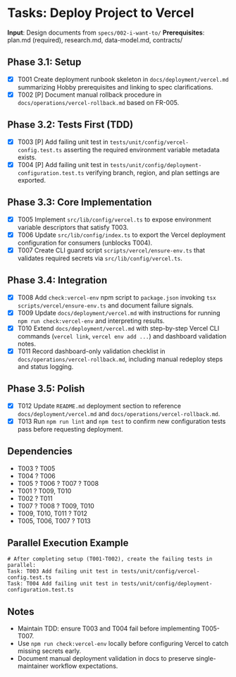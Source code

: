 # Tasks: Deploy Project to Vercel

**Input**: Design documents from `specs/002-i-want-to/`
**Prerequisites**: plan.md (required), research.md, data-model.md, contracts/

## Phase 3.1: Setup
- [X] T001 Create deployment runbook skeleton in `docs/deployment/vercel.md` summarizing Hobby prerequisites and linking to spec clarifications.
- [X] T002 [P] Document manual rollback procedure in `docs/operations/vercel-rollback.md` based on FR-005.

## Phase 3.2: Tests First (TDD)
- [X] T003 [P] Add failing unit test in `tests/unit/config/vercel-config.test.ts` asserting the required environment variable metadata exists.
- [X] T004 [P] Add failing unit test in `tests/unit/config/deployment-configuration.test.ts` verifying branch, region, and plan settings are exported.

## Phase 3.3: Core Implementation
- [X] T005 Implement `src/lib/config/vercel.ts` to expose environment variable descriptors that satisfy T003.
- [X] T006 Update `src/lib/config/index.ts` to export the Vercel deployment configuration for consumers (unblocks T004).
- [X] T007 Create CLI guard script `scripts/vercel/ensure-env.ts` that validates required secrets via `src/lib/config/vercel.ts`.

## Phase 3.4: Integration
- [X] T008 Add `check:vercel-env` npm script to `package.json` invoking `tsx scripts/vercel/ensure-env.ts` and document failure signals.
- [X] T009 Update `docs/deployment/vercel.md` with instructions for running `npm run check:vercel-env` and interpreting results.
- [X] T010 Extend `docs/deployment/vercel.md` with step-by-step Vercel CLI commands (`vercel link`, `vercel env add ...`) and dashboard validation notes.
- [X] T011 Record dashboard-only validation checklist in `docs/operations/vercel-rollback.md`, including manual redeploy steps and status logging.

## Phase 3.5: Polish
- [X] T012 Update `README.md` deployment section to reference `docs/deployment/vercel.md` and `docs/operations/vercel-rollback.md`.
- [X] T013 Run `npm run lint` and `npm test` to confirm new configuration tests pass before requesting deployment.

## Dependencies
- T003 ? T005
- T004 ? T006
- T005 ? T006 ? T007 ? T008
- T001 ? T009, T010
- T002 ? T011
- T007 ? T008 ? T009, T010
- T009, T010, T011 ? T012
- T005, T006, T007 ? T013

## Parallel Execution Example
```
# After completing setup (T001-T002), create the failing tests in parallel:
Task: T003 Add failing unit test in tests/unit/config/vercel-config.test.ts
Task: T004 Add failing unit test in tests/unit/config/deployment-configuration.test.ts
```

## Notes
- Maintain TDD: ensure T003 and T004 fail before implementing T005-T007.
- Use `npm run check:vercel-env` locally before configuring Vercel to catch missing secrets early.
- Document manual deployment validation in docs to preserve single-maintainer workflow expectations.
